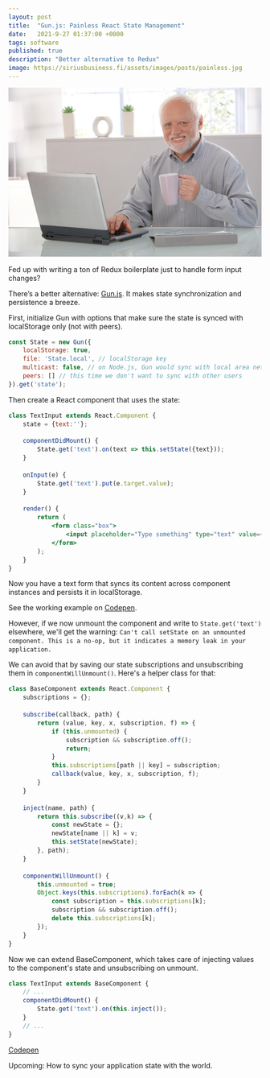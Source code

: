 ```yaml
---
layout: post
title:  "Gun.js: Painless React State Management"
date:   2021-9-27 01:37:00 +0000
tags: software
published: true
description: "Better alternative to Redux"
image: https://siriusbusiness.fi/assets/images/posts/painless.jpg
---
```


![I feel no pain](/assets/images/posts/painless.jpg)

Fed up with writing a ton of Redux boilerplate just to handle form input changes?

There’s a better alternative: [Gun.js](https://github.com/amark/gun). It makes state synchronization and persistence a breeze.

First, initialize Gun with options that make sure the state is synced with localStorage only (not with peers).
```jsx
const State = new Gun({
    localStorage: true,
    file: 'State.local', // localStorage key
    multicast: false, // on Node.js, Gun would sync with local area network peers over multicast :)
    peers: [] // this time we don't want to sync with other users
}).get('state');
```

Then create a React component that uses the state:

```jsx
class TextInput extends React.Component {
    state = {text:''};
    
    componentDidMount() {
        State.get('text').on(text => this.setState({text}));
    }
    
    onInput(e) {
        State.get('text').put(e.target.value);
    }
    
    render() {
        return (
            <form class="box">
                <input placeholder="Type something" type="text" value={this.state.text} onChange={e => this.onInput(e)} />
            </form>
        );
    }
}
```

Now you have a text form that syncs its content across component instances and persists it in localStorage.

See the working example on [Codepen](https://codepen.io/mmalmi/pen/VwWVdKG).

However, if we now unmount the component and write to `State.get('text')` elsewhere, we'll get the warning: `Can't call setState on an unmounted component. This is a no-op, but it indicates a memory leak in your application.`

We can avoid that by saving our state subscriptions and unsubscribing them in `componentWillUnmount()`. Here's a helper class for that:

```jsx
class BaseComponent extends React.Component {
    subscriptions = {};
    
    subscribe(callback, path) {
        return (value, key, x, subscription, f) => {
            if (this.unmounted) {
                subscription && subscription.off();
                return;
            }
            this.subscriptions[path || key] = subscription;
            callback(value, key, x, subscription, f);
        }
    }
    
    inject(name, path) {
        return this.subscribe((v,k) => {
            const newState = {};
            newState[name || k] = v;
            this.setState(newState);
        }, path);
    }
    
    componentWillUnmount() {
        this.unmounted = true;
        Object.keys(this.subscriptions).forEach(k => {
            const subscription = this.subscriptions[k];
            subscription && subscription.off();
            delete this.subscriptions[k];
        });
    }
}
```

Now we can extend BaseComponent, which takes care of injecting values to the component's state and unsubscribing on unmount.

```jsx
class TextInput extends BaseComponent {
    // ...
    componentDidMount() {
        State.get('text').on(this.inject());
    }
    // ...
}
```

[Codepen](https://codepen.io/mmalmi/pen/MWozPZE)

Upcoming: How to sync your application state with the world.